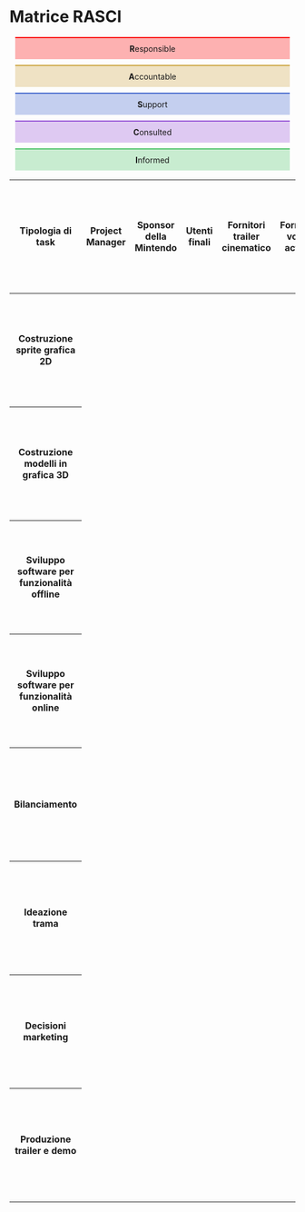 # Matrice RASCI


<style type="text/css">
h2,h3 {
    margin:0px;
    padding:0px;
    color:#fff !important;
}

table {
    border-collapse: collapse;
    table-layout: fixed;
    width: 100%;
}

td,tr,th{
    width: 200px !important;
    height: 200px !important;
}

.div{
    padding:10px;
    margin:10px;
}

.informed { background-color:rgba(77, 195, 105, 0.3);border-top-style: solid;
border-top-width: 2px;border-top-color: rgb(77, 195, 105); text-align:center;}

.consulted { background-color:rgba(148, 81, 214, 0.3); border-top-color: rgb(148, 81, 214);border-top-style: solid;
border-top-width: 2px;text-align:center;}

.support { background-color:rgba(63, 101, 204, 0.3); border-top-color: rgb(63, 101, 204);border-top-style: solid;
border-top-width: 2px;text-align:center;}
.accountable { background-color:rgba(204, 164, 63, 0.3);border-top-color: rgb(204, 164, 63);border-top-style: solid;
border-top-width: 2px;text-align:center;}
.responsible { background-color:rgba(250, 0, 0, 0.3);border-top-color: rgb(250, 0, 0);border-top-style: solid;
border-top-width: 2px;text-align:center;}

.a-r {
    background: linear-gradient(to right, rgba(204, 164, 63, 0.3), rgba(250, 0, 0, 0.3)); text-align:center;
}


</style>



<div class="responsible div" > <strong>R</strong>esponsible</div>
<div class="accountable div" > <strong>A</strong>ccountable</div>
<div class="support div" > <strong>S</strong>upport</div>
<div class="consulted div" > <strong>C</strong>onsulted</div>
<div class="informed div" > <strong>I</strong>nformed</div>





<table>
  <thead>
    <tr>
        <th > Tipologia di task </th>
        <th >Project Manager </th>
        <th >Sponsor della Mintendo </th>
        <th >Utenti finali </th>
        <th >Fornitori trailer cinematico</th>
        <th >Fornitori voice actors</th>
        <th >Resoponsabile marketing </th>
        <th >Team marketing     </th>
        <th >Resoponsabili grafica 2D </th>
        <th >Team grafica 2D   </th>
        <th >Resoponsabili grafica 3D </th>
        <th >Team grafica 3D   </th>
        <th >Resoponsabili produzione software offline </th>
        <th >Team produzione software offline   </th>
        <th >Resoponsabili produzione software online </th>
        <th >Team produzione software online   </th>
        <th >Esperto bilanciamento </th>
        <th >Esperto produzione trama   </th>
    </tr>
  </thead>
  <tbody>
    <tr>
        <th>Costruzione sprite grafica 2D</th>
        <td></td>
        <td></td>
        <td></td>
        <td ></td>
        <td ></td>
        <td ></td>
        <td  class = "a-r">A R</td>
        <td class = "responsible">R</td>
        <td class ="responsible">R</td>
        <td></td>
        <td></td>
        <td ></td>
        <td ></td>
        <td ></td>
        <td ></td>
        <td ></td>
        <td ></td>
    </tr>
    <tr>
        <th>Costruzione modelli in grafica 3D</th>
        <td></td>
        <td></td>
        <td></td>
        <td ></td>
        <td ></td>
        <td ></td>
        <td ></td>
        <td ></td>
        <td></td>
        <td></td>
        <td></td>
        <td ></td>
        <td ></td>
        <td ></td>
        <td ></td>
        <td ></td>
        <td ></td>
    </tr>
    <tr>
        <th>Sviluppo software per funzionalità offline </th>
        <td></td>
        <td></td>
        <td></td>
        <td ></td>
        <td ></td>
        <td ></td>
        <td ></td>
        <td ></td>
        <td></td>
        <td></td>
        <td></td>
        <td ></td>
        <td ></td>
        <td ></td>
        <td ></td>
        <td ></td>
        <td ></td>
    </tr>
    <tr>
        <th>Sviluppo software per funzionalità online</th>
        <td></td>
        <td></td>
        <td></td>
        <td ></td>
        <td ></td>
        <td ></td>
        <td ></td>
        <td ></td>
        <td></td>
        <td></td>
        <td></td>
        <td ></td>
        <td ></td>
        <td ></td>
        <td ></td>
        <td ></td>
        <td ></td>
    </tr>
    <tr>
        <th>Bilanciamento </th>
        <td></td>
        <td></td>
        <td></td>
        <td ></td>
        <td ></td>
        <td ></td>
        <td ></td>
        <td ></td>
        <td></td>
        <td></td>
        <td></td>
        <td ></td>
        <td ></td>
        <td ></td>
        <td ></td>
        <td ></td>
        <td ></td>
    </tr>
    <tr>
        <th>Ideazione trama </th>
        <td></td>
        <td></td>
        <td></td>
        <td ></td>
        <td ></td>
        <td ></td>
        <td ></td>
        <td ></td>
        <td></td>
        <td></td>
        <td></td>
        <td ></td>
        <td ></td>
        <td ></td>
        <td ></td>
        <td ></td>
        <td ></td>
    </tr>
    <tr>
        <th>Decisioni marketing </th>
        <td></td>
        <td></td>
        <td></td>
        <td ></td>
        <td ></td>
        <td ></td>
        <td ></td>
        <td ></td>
        <td></td>
        <td></td>
        <td></td>
        <td ></td>
        <td ></td>
        <td ></td>
        <td ></td>
        <td ></td>
        <td ></td>
    </tr>
    <tr>
        <th>Produzione trailer e demo </th>
        <td></td>
        <td></td>
        <td></td>
        <td ></td>
        <td ></td>
        <td ></td>
        <td ></td>
        <td ></td>
        <td></td>
        <td></td>
        <td></td>
        <td ></td>
        <td ></td>
        <td ></td>
        <td ></td>
        <td ></td>
        <td ></td>
    </tr>
  </tbody>
</table>